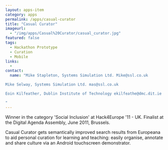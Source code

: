 ```yaml
---
layout: apps-item
category: apps
permalink: /apps/casual-curator
title: "Casual Curator"
imageurl:
  - "/img/apps/Casual%20Curator/casual_curator.jpg"
featured: false
tags:
  - Hackathon Prototype
  - Curation
  - Mobile
links:
  - 
contact: 
  name: "Mike Stapleton, Systems Simulation Ltd. Mike@ssl.co.uk

Mike Selway, Systems Simulation Ltd. mas@ssl.co.uk

Eoin Kilfeather, Dublin Institute of Technology ekilfeathe@dmc.dit.ie

"
---
```


Winner in the category 'Social Inclusion' at Hack4Europe '11 - UK. Finalist at the Digital Agenda Assembly, June 2011, Brussels.

Casual Curator gets semantically improved search results from Europeana to aid personal curation for learning and teaching: easily organise, annotate and share culture via an Android touchscreen demonstrator. 


